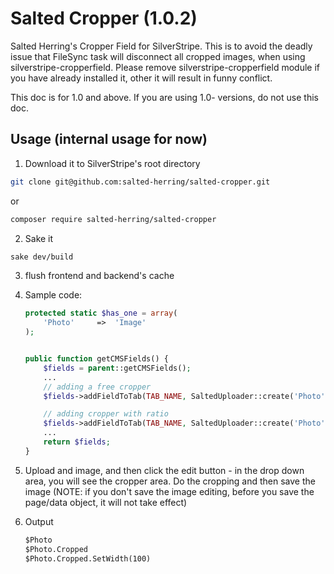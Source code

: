 # Salted Cropper (1.0.2)
Salted Herring's Cropper Field for SilverStripe. This is to avoid the deadly issue that FileSync task will disconnect all cropped images, when using silverstripe-cropperfield.
Please remove silverstripe-cropperfield module if you have already installed it, other it will result in funny conflict.

This doc is for 1.0 and above. If you are using 1.0- versions, do not use this doc.

## Usage (internal usage for now)
1. Download it to SilverStripe's root directory

  ```sh
  git clone git@github.com:salted-herring/salted-cropper.git
  ```
  or

  ```sh
  composer require salted-herring/salted-cropper
  ```

2. Sake it

  ```sh
  sake dev/build
  ```

3. flush frontend and backend's cache

4. Sample code:

    ```php
    protected static $has_one = array(
        'Photo'     =>  'Image'
    );


    public function getCMSFields() {
        $fields = parent::getCMSFields();
        ...
        // adding a free cropper
        $fields->addFieldToTab(TAB_NAME, SaltedUploader::create('Photo', A_TITLE_TO_THE_FILED);

        // adding cropper with ratio
        $fields->addFieldToTab(TAB_NAME, SaltedUploader::create('Photo', A_TITLE_TO_THE_FILED)->setCropperRatio(16/9));
        ...
        return $fields;        
    }

    ```

5. Upload and image, and then click the edit button - in the drop down area, you will see the cropper area. Do the cropping and then save the image
(NOTE: if you don't save the image editing, before you save the page/data object, it will not take effect)

6. Output
    ```html
    $Photo
    $Photo.Cropped
    $Photo.Cropped.SetWidth(100)
    ```

